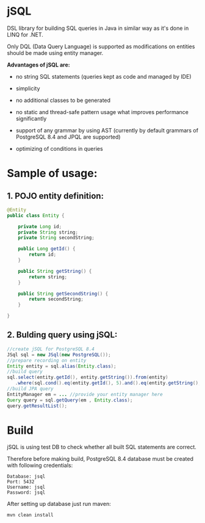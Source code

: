 jSQL
====

DSL library for building SQL queries in Java in similar way as it's done in LINQ for .NET. 

Only DQL (Data Query Language) is supported as modifications on entities should be made using entity manager. 

**Advantages of jSQL are:** 

* no string SQL statements (queries kept as code and managed by IDE) 

* simplicity 

* no additional classes to be generated 

* no static and thread-safe pattern usage what improves performance significantly 

* support of any grammar by using AST (currently by default grammars of PostgreSQL 8.4 and JPQL are supported) 

* optimizing of conditions in queries 

# Sample of usage: 

## 1. POJO entity definition:
```java
@Entity
public class Entity {

    private Long id;
    private String string;
    private String secondString;

    public Long getId() {
        return id;
    }

    public String getString() {
        return string;
    }

    public String getSecondString() {
        return secondString;
    }

}
```
## 2. Bulding query using jSQL:
```java
//create jSQL for PostgreSQL 8.4
JSql sql = new JSql(new PostgreSQL());
//prepare recording on entity
Entity entity = sql.alias(Entity.class);
//build query
sql.select(entity.getId(), entity.getString()).from(entity)
   .where(sql.cond().eq(entity.getId(), 5).and().eq(entity.getString(), "aaa"));
//build JPA query
EntityManager em = ... //provide your entity manager here
Query query = sql.getQuery(em , Entity.class);
query.getResultList();
```

# Build 

jSQL is using test DB to check whether all built SQL statements are correct.

Therefore before making build, PostgreSQL 8.4 database must be created with following credentials:

```
Database: jsql
Port: 5432
Username: jsql
Password: jsql
```

After setting up database just run maven:

```
mvn clean install
```






